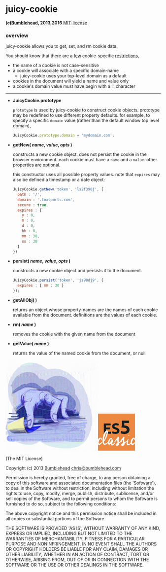 juicy-cookie
============
**(c)[Bumblehead][0], 2013,2016** [MIT-license](#license)

### overview

juicy-cookie allows you to get, set, and rm cookie data. 

You should know that there are a [few][2] cookie-specific [restrictions][3],

  * the name of a cookie is not case-sensitive
  * a cookie will associate with a specific domain-name 
    * juicy-cookie uses your top-level domain as a default
  * cookies in the document will yield a name and value only
  * a cookie's domain value must have begin with a '.' character

[0]: http://www.bumblehead.com                            "bumblehead"
[2]: https://developer.mozilla.org/en-US/docs/DOM/document.cookie
[3]: http://tools.ietf.org/html/rfc6265                      "rfc6265"
[4]: http://msdn.microsoft.com/en-us/library/ms970178.aspx      "msdn"
[7]: https://raw.githubusercontent.com/iambumblehead/es5classic/master/es5classic_120x120.png
 
---------------------------------------------------------

 * **JuicyCookie.prototype**

   `prototype` is used by juicy-cookie to construct cookie objects. prototype may be redefined to use different property defaults. for example, to specify a specific `domain` value (rather than the default window top level domain),

   ```javascript
   JuicyCookie.prototype.domain = 'mydomain.com';
   ```

 * **getNew( _name_, _value_, _opts_ )**

   constructs a new cookie object. does not persist the cookie in the browser environment. each cookie must have a `name` and a `value`. other properties are optional.

   this constructor uses all possible property values. note that `expires` may also be defined a timestamp or a date object:
 
   ```javascript
   JuicyCookie.getNew('token', 'ls2f398j', {
     path : '/',
     domain : '.foxsports.com',
     secure : true,
     expires : {
       y : 0,
       m : 0,
       d : 0,
       hh : 0,
       mm : 30,
       ss : 30
     }
   })
   ```

 * **persist( _name_, _value_, _opts_ )**

   constructs a new cookie object and persists it to the document.
 
   ```javascript
   JuicyCookie.persist('token', 'js98dj9', {
     expires : { mm : 30 }
   });
   ```

 * **getAllObj( )**

   returns an object whose property-names are the names of each cookie available from the document. definitions are the values of each cookie.

 * **rm( _name_ )**

   removes the cookie with the given name from the document
 
 * **getValue( _name_ )**

   returns the value of the named cookie from the document, or null
 

![scrounge](https://github.com/iambumblehead/scroungejs/raw/master/img/hand.png)[![es5 classic][7]][7]

(The MIT License)

Copyright (c) 2013 [Bumblehead][0] <chris@bumblehead.com>

Permission is hereby granted, free of charge, to any person obtaining a copy of this software and associated documentation files (the 'Software'), to deal in the Software without restriction, including without limitation the rights to use, copy, modify, merge, publish, distribute, sublicense, and/or sell copies of the Software, and to permit persons to whom the Software is furnished to do so, subject to the following conditions:

The above copyright notice and this permission notice shall be included in all copies or substantial portions of the Software.

THE SOFTWARE IS PROVIDED 'AS IS', WITHOUT WARRANTY OF ANY KIND, EXPRESS OR IMPLIED, INCLUDING BUT NOT LIMITED TO THE WARRANTIES OF MERCHANTABILITY, FITNESS FOR A PARTICULAR PURPOSE AND NONINFRINGEMENT. IN NO EVENT SHALL THE AUTHORS OR COPYRIGHT HOLDERS BE LIABLE FOR ANY CLAIM, DAMAGES OR OTHER LIABILITY, WHETHER IN AN ACTION OF CONTRACT, TORT OR OTHERWISE, ARISING FROM, OUT OF OR IN CONNECTION WITH THE SOFTWARE OR THE USE OR OTHER DEALINGS IN THE SOFTWARE.

